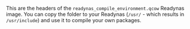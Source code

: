 This are the headers of the `readynas_compile_environment.qcow` Readynas image.
You can copy the folder to your Readynas (`/usr/` - which results in `/usr/include`) and use it to compile your own packages.

